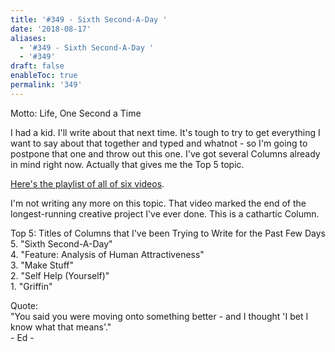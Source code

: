 ```yaml
---
title: '#349 - Sixth Second-A-Day '
date: '2018-08-17'
aliases:
  - '#349 - Sixth Second-A-Day '
  - '#349'
draft: false
enableToc: true
permalink: '349'
---
```


Motto: Life, One Second a Time  
  
I had a kid. I'll write about that next time. It's tough to try to get everything I want to say about that together and typed and whatnot - so I'm going to postpone that one and throw out this one. I've got several Columns already in mind right now. Actually that gives me the Top 5 topic.   
  
  
[Here's the playlist of all of six videos](https://www.youtube.com/watch?v=8%5FAwZQKjplc&list=PLmlnPk8L9dSJM8HcSDsRFcjrVAGOUfPuw).  
  
I'm not writing any more on this topic. That video marked the end of the longest-running creative project I've ever done. This is a cathartic Column.  
  
Top 5: Titles of Columns that I've been Trying to Write for the Past Few Days  
5\. "Sixth Second-A-Day"  
4\. "Feature: Analysis of Human Attractiveness"  
3\. "Make Stuff"  
2\. "Self Help (Yourself)"  
1\. "Griffin"  
  
Quote:  
"You said you were moving onto something better - and I thought 'I bet I know what that means'."  
\- Ed -
